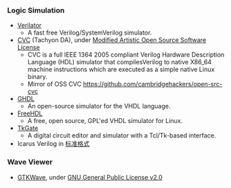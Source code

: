 ### Logic Simulation
 - [Verilator](https://www.veripool.org/wiki/verilator)
   - A fast free Verilog/SystemVerilog simulator.
 - [CVC](http://www.tachyon-da.com/what-is-cvc/) (Tachyon DA), under [Modified Artistic Open Source Software License](tachyon-da.com/licensing-faq/)
   - CVC is a full IEEE 1364 2005 compliant Verilog Hardware Description Language (HDL) simulator that compilesVerilog to native X86_64 machine instructions which are executed as a simple native Linux binary.
   - Mirror of OSS CVC https://github.com/cambridgehackers/open-src-cvc
 - [GHDL](https://github.com/ghdl/ghdl)
   - An open-source simulator for the VHDL language.
 - [FreeHDL](http://freehdl.seul.org/)
   - A free, open source, GPL'ed VHDL simulator for Linux.
 - [TkGate](https://github.com/bnoordhuis/tkgate)
   - A digital circuit editor and simulator with a Tcl/Tk-based interface.
 - Icarus Verilog in [标准格式](../../flow/standard/)

### Wave Viewer
- [GTKWave](https://github.com/gtkwave/gtkwave), under [GNU General Public License v2.0](https://github.com/gtkwave/gtkwave/blob/master/LICENSE)
